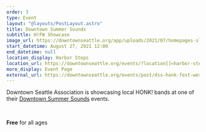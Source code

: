 ```yaml
---
order: 3
type: Event
layout: "@layouts/PostLayout.astro"
title: Downtown Summer Sounds
subtitle: H!FW Showcase
image_url: https://downtownseattle.org/app/uploads/2021/07/homepages-slider-events-downtown-summer-sounds-audience-20210714-4x3-v1-800x600-c-default.jpg?uploadedAt=11111111111
start_datetime: August 27, 2021 12:00
end_datetime: null
location_display: Harbor Steps
location_url: https://downtownseattle.org/events/?location[]=harbor-steps
more_display: Event Page
external_url: https://downtownseattle.org/events/post/dss-honk-fest-west-showcase/
---
```

Downtown Seattle Association is showcasing local HONK! bands at one of their [Downtown Summer Sounds](https://downtownseattle.org/events/downtown-summer-sounds/) events.

<br/>

**Free** for all ages

<br/>
